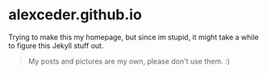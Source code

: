 # alexceder.github.io

Trying to make this my homepage, but since im stupid, it might take a while to figure this Jekyll stuff out.

> My posts and pictures are my own, please don't use them. :)